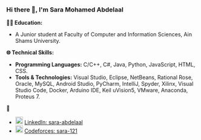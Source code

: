 ### Hi there 👋, I'm Sara Mohamed Abdelaal

**👩‍💻 Education:**
- A Junior student at Faculty of Computer and Information Sciences, Ain Shams University.

**🌐 Technical Skills:**
- **Programming Languages:** C/C++, C#, Java, Python, JavaScript, HTML, CSS.
- **Tools & Technologies:** Visual Studio, Eclipse, NetBeans, Rational Rose, Oracle, MySQL, Android Studio, PyCharm, IntelliJ, Spyder, Xilinx, Visual Studio Code, Docker, Arduino IDE, Keil uVision5, VMware, Anaconda, Proteus 7.

**🔗**
- <a href="https://www.linkedin.com/in/sara-abdelaal/" target="_blank"><img src="https://upload.wikimedia.org/wikipedia/commons/c/ca/LinkedIn_logo_initials.png" alt="LinkedIn" width="20" height="20"/></a> [LinkedIn: sara-abdelaal](https://www.linkedin.com/in/sara-abdelaal/)
- <a href="https://codeforces.com/profile/sara-121" target="_blank"><img src="https://sta.codeforces.com/s/66991/images/codeforces-logo-with-telegram.png" alt="Codeforces" width="20" height="20"/></a> [Codeforces: sara-121](https://codeforces.com/profile/sara-121)


